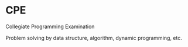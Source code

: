# CPE
Collegiate Programming Examination

Problem solving by data structure, algorithm, dynamic programming, etc.

